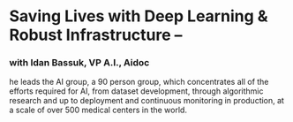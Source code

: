 # Saving Lives with Deep Learning & Robust Infrastructure – 

### with Idan Bassuk, VP A.I., Aidoc



he leads the AI group, a 90 person group, which concentrates all of the efforts required for AI, from dataset  development, through algorithmic research and up to deployment and  continuous monitoring in production, at a scale of over 500 medical  centers in the world. 




